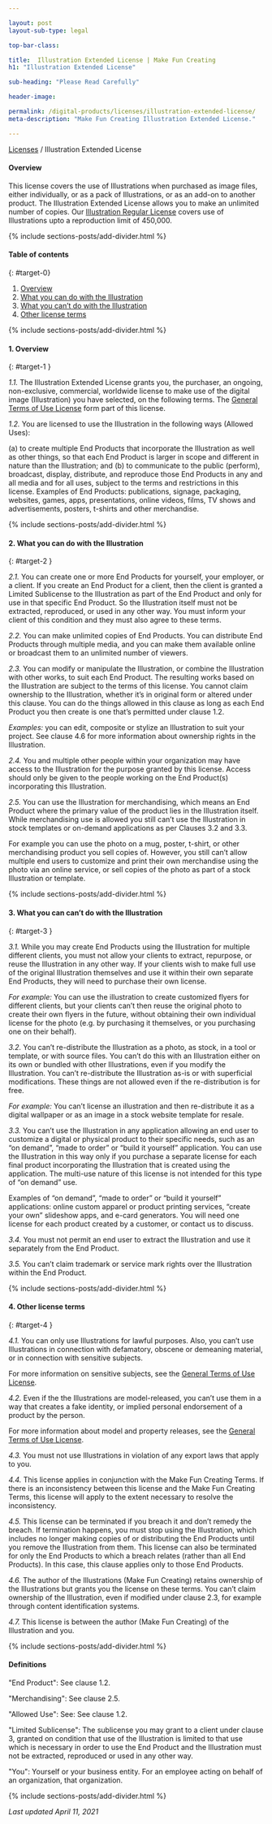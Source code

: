 ```yaml
---

layout: post
layout-sub-type: legal

top-bar-class:

title:  Illustration Extended License | Make Fun Creating
h1: "Illustration Extended License"

sub-heading: "Please Read Carefully"

header-image:

permalink: /digital-products/licenses/illustration-extended-license/
meta-description: "Make Fun Creating Illustration Extended License."

---
```




<div class="breadcrumb smallest"><a href="/pro-draw/licenses">Licenses</a> / Illustration Extended License</div>


#### Overview


This license covers the use of Illustrations when purchased as image files, either individually, or as a pack of Illustrations, or as an add-on to another product. The Illustration Extended License allows you to make an unlimited number of copies. Our [Illustration Regular License](/pro-draw/illustration-regular-license) covers use of Illustrations upto a reproduction limit of 450,000. 



<!-- DIVIDER  -->
{% include sections-posts/add-divider.html %}


#### Table of contents
{: #target-0}

1. [Overview](#target-1)
2. [What you can do with the Illustration](#target-2)
3. [What you can’t do with the Illustration](#target-3)
4. [Other license terms](#target-4)




	

<!-- DIVIDER  -->
{% include sections-posts/add-divider.html %}


#### 1. Overview
{: #target-1 }

*1.1.* The Illustration Extended License grants you, the purchaser, an ongoing, non-exclusive, commercial, worldwide license to make use of the digital image (Illustration) you have selected, on the following terms. The [General Terms of Use License](/pro-draw/general-terms-of-use-license) form part of this license.

*1.2.* You are licensed to use the Illustration in the following ways (Allowed Uses):

(a) to create multiple End Products that incorporate the Illustration as well as other things, so that each End Product is larger in scope and different in nature than the Illustration; and
(b) to communicate to the public (perform), broadcast, display, distribute, and reproduce those End Products in any and all media and for all uses, subject to the terms and restrictions in this license.
Examples of End Products: publications, signage, packaging, websites, games, apps, presentations, online videos, films, TV shows and advertisements, posters, t-shirts and other merchandise.








<!-- DIVIDER  -->
{% include sections-posts/add-divider.html %}

#### 2. What you can do with the Illustration
{: #target-2 }

*2.1.* You can create one or more End Products for yourself, your employer, or a client. If you create an End Product for a client, then the client is granted a Limited Sublicense to the Illustration as part of the End Product and only for use in that specific End Product. So the Illustration itself must not be extracted, reproduced, or used in any other way. You must inform your client of this condition and they must also agree to these terms.

*2.2.* You can make unlimited copies of End Products. You can distribute End Products through multiple media, and you can make them available online or broadcast them to an unlimited number of viewers.

*2.3.* You can modify or manipulate the Illustration, or combine the Illustration with other works, to suit each End Product. The resulting works based on the Illustration are subject to the terms of this license. You cannot claim ownership to the Illustration, whether it’s in original form or altered under this clause. You can do the things allowed in this clause as long as each End Product you then create is one that’s permitted under clause 1.2.

*Examples:* you can edit, composite or stylize an Illustration to suit your project. See clause 4.6 for more information about ownership rights in the Illustration.

*2.4.* You and multiple other people within your organization may have access to the Illustration for the purpose granted by this license. Access should only be given to the people working on the End Product(s) incorporating this Illustration.

*2.5.* You can use the Illustration for merchandising, which means an End Product where the primary value of the product lies in the Illustration itself. While merchandising use is allowed you still can’t use the Illustration in stock templates or on-demand applications as per Clauses 3.2 and 3.3.

For example you can use the photo on a mug, poster, t-shirt, or other merchandising product you sell copies of. However, you still can’t allow multiple end users to customize and print their own merchandise using the photo via an online service, or sell copies of the photo as part of a stock Illustration or template.







<!-- DIVIDER  -->
{% include sections-posts/add-divider.html %}

#### 3. What you can can’t do with the Illustration
{: #target-3 }

*3.1.* While you may create End Products using the Illustration for multiple different clients, you must not allow your clients to extract, repurpose, or reuse the Illustration in any other way. If your clients wish to make full use of the original Illustration themselves and use it within their own separate End Products, they will need to purchase their own license.

*For example:* You can use the illustration to create customized flyers for different clients, but your clients can’t then reuse the original photo to create their own flyers in the future, without obtaining their own individual license for the photo (e.g. by purchasing it themselves, or you purchasing one on their behalf).

*3.2.* You can’t re-distribute the Illustration as a photo, as stock, in a tool or template, or with source files. You can’t do this with an Illustration either on its own or bundled with other Illustrations, even if you modify the Illustration. You can’t re-distribute the Illustration as-is or with superficial modifications. These things are not allowed even if the re-distribution is for free.

*For example:* You can’t license an illustration and then re-distribute it as a digital wallpaper or as an image in a stock website template for resale.

*3.3.* You can’t use the Illustration in any application allowing an end user to customize a digital or physical product to their specific needs, such as an “on demand”, “made to order” or “build it yourself” application. You can use the Illustration in this way only if you purchase a separate license for each final product incorporating the Illustration that is created using the application. The multi-use nature of this license is not intended for this type of “on demand” use.

Examples of “on demand”, “made to order” or “build it yourself” applications: online custom apparel or product printing services, “create your own” slideshow apps, and e-card generators. You will need one license for each product created by a customer, or contact us to discuss.

*3.4.* You must not permit an end user to extract the Illustration and use it separately from the End Product.

*3.5.* You can’t claim trademark or service mark rights over the Illustration within the End Product.









<!-- DIVIDER  -->
{% include sections-posts/add-divider.html %}

#### 4. Other license terms
{: #target-4 }

*4.1.* You can only use Illustrations for lawful purposes. Also, you can’t use Illustrations in connection with defamatory, obscene or demeaning material, or in connection with sensitive subjects.

For more information on sensitive subjects, see the [General Terms of Use License](/pro-draw/general-terms-of-use-license).

*4.2.* Even if the the Illustrations are model-released, you can’t use them in a way that creates a fake identity, or implied personal endorsement of a product by the person.

For more information about model and property releases, see the [General Terms of Use License](/pro-draw/general-terms-of-use-license).

*4.3.* You must not use Illustrations in violation of any export laws that apply to you.

*4.4.* This license applies in conjunction with the Make Fun Creating Terms. If there is an inconsistency between this license and the Make Fun Creating Terms, this license will apply to the extent necessary to resolve the inconsistency.

*4.5.* This license can be terminated if you breach it and don’t remedy the breach. If termination happens, you must stop using the Illustration, which includes no longer making copies of or distributing the End Products until you remove the Illustration from them. This license can also be terminated for only the End Products to which a breach relates (rather than all End Products). In this case, this clause applies only to those End Products.

*4.6.* The author of the Illustrations (Make Fun Creating) retains ownership of the Illustrations but grants you the license on these terms. You can’t claim ownership of the Illustration, even if modified under clause 2.3, for example through content identification systems.

*4.7.* This license is between the author (Make Fun Creating) of the Illustration and you.









<!-- DIVIDER  -->
{% include sections-posts/add-divider.html %}


#### Definitions

"End Product": See clause 1.2.

"Merchandising": See clause 2.5.

"Allowed Use":	See: See clause 1.2.

"Limited Sublicense": The sublicense you may grant to a client under clause 3, granted on condition that use of the Illustration is limited to that use which is necessary in order to use the End Product and the Illustration must not be extracted, reproduced or used in any other way.

"You": Yourself or your business entity. For an employee acting on behalf of an organization, that organization.



<!-- DIVIDER  -->
{% include sections-posts/add-divider.html %}

*Last updated April 11, 2021*




